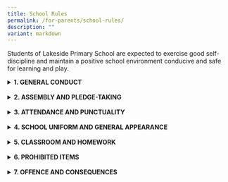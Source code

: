 ```yaml
---
title: School Rules
permalink: /for-parents/school-rules/
description: ""
variant: markdown
---
```

<span style="background-color: initial; font-size: 1em;">Students of Lakeside Primary School are expected to exercise good self-discipline and maintain a positive school environment conducive and safe for learning and play.</span>
	
<details><summary><b>1. GENERAL CONDUCT</b></summary>

<li>1.1 Lakeside Primary students live up to the School Values of</li>

<table style="width: 773px;">
<tbody class="" style="margin: 0px; outline: 0px; padding: 0px;">	
<tr>
<td><b>L</b>ove</td>
<td>: We show care and empathy by supporting others, building positive relationships, 
  and fostering an inclusive school community.</td>
</tr>
<tr>
<td><b>P</b>erseverance</td>
<td>: We adopt a growth mindset and approach challenges with resilience and positivity.</td>
</tr>	
<tr>
<td><b>R</b>epect</td>
<td>: We treat others with dignity, value different perspectives, and ensure everyone’s voice
  is heard.</td>
</tr>
<tr>
<td><b>I</b>ntegrity</td>
<td>: We uphold the truth, take responsibility for our actions, and show moral courage.</td>
</tr>
<tr>
<td><b>D</b>iligence</td>
<td>: We put in consistent effort and care to complete our tasks to the best of our abilities.</td>
</tr>
<tr>
<td><b>E</b>xcellence</td>
<td>: We set high standards and strive for continuous improvement to live out our motto “Be
  Our Best”.
</td>
</tr>
</tbody>
</table>


<li>1.2 All students are courteous and greet the Principal, Vice-Principals, staff and all visitors to the school with the ‘Lakeside Bow’.</li>
</details><br>
<details><summary><b>2. ASSEMBLY AND PLEDGE-TAKING</b></summary>

<li>2.1 Students who are Singapore citizens must sing the National Anthem and take the Pledge. Students will take the Pledge with the right fist placed over the heart.</li>
<li>2.2 All students should stand at attention during the singing of the National Anthem and the taking of the Pledge.</li>
</details><br>
<details><summary><b>3. ATTENDANCE AND PUNCTUALITY</b></summary>


<li>3.1 Students are expected to be regular in their attendance. Students who are absent must produce a Medical Certificate or a letter of explanation from parents on the day they return to school.
</li>
<li>3.2 On the day of a test or an examination, only Medical Certificates will be accepted to cover the student’s absence. Parents/Guardians are requested to reschedule their child’s/ward’s non-school-based assessments such as piano examinations should they clash with school assessments.
</li>
<li>3.3 Absence from school without any valid reason is a major school offence. Reasons for absence that are not valid include oversleeping and willful absence from school.
</li>
<li>3.4 Parents/Guardians who wish to take their child/ward overseas for holidays and/or to attend to personal matters are to do so during the school vacations.
</li>
<li>3.5 Parents/Guardians will be contacted by the school if their child is ill and has to be taken home or to the doctor. Parents/Guardians must be present to accompany and sign out their child in order for him/her to leave the school. Prior approval must be obtained at the General Office for leaving school before dismissal time.
</li>
<li>3.6 For safety reasons, students are not allowed to leave the school during lunch time unless parents’ letters of request are given to the form teachers. Students are strongly encouraged to eat in the school canteen.</li></details>
<br>
<details><summary><b>4. SCHOOL UNIFORM AND GENERAL APPEARANCE</b></summary>
	
<li>4.1 Students are to wear the prescribed school uniform. Any modification to the school uniform is not allowed.</li>
<li>4.2 Students are to observe closely the guidelines on school attire and personal appearance. Regular spot checks will be conducted to ensure compliance</li>
<li>4.3 School Attire</li>
<ul>
<li>Students are to wear clean attire, socks and shoes.</li>
<li>Name tags must be affixed on the school uniform and PE t-shirt above the school crest.</li>
<li>Students are to wear black socks and black shoes with no distinct logos, brand names and patterns. No accessories are to be used to fasten shoelaces.</li>
<li>On days with PE lessons or sports activities, P4 to P6 students should arrive in their half uniform (PE top with skirt/shorts). They must change into their PE attire before the lesson and back into their half uniform after the lesson.</li>
<li>Only P1 to P3 students are allowed to be in their PE attire throughout the day.</li>
</ul>
<li>4.4 Personal Appearance and Grooming</li>
<ul>
<li>Students must be neat in appearance.</li>
<li>Where needed, glasses with prescribed lens should be worn. Glass frames should not be fanciful or outlandish.</li>
<li>Students are to keep their nails short. Long or varnished nails are not allowed.
</li>
<li>For Boys</li>
<ul>
<li>Hair is combed neatly without the use of gel. Forehead is not covered by long fringes.</li>
<li>Hair must not cover the ears at the side.</li>
<li>Hair is sloped and does not touch the collar at the back.</li>
<li>No fanciful hairstyles such as dyed/coloured/highlighted/spiky hair.</li>
<li>Face is clean shaven with no facial hair</li>
</ul>
<li>For Girls</li>
<ul>
<li>Hair is kept neat and tidy, away from the face either by keeping it short or with the use of black or dark blue hair accessories.</li>
<li>Hair that is of shoulder length or longer is tied up. Long fringe is pinned or tied up.</li>
<li>Hair is of natural colour. Coloured, dyed or highlighted hair is not allowed.</li>
<li>Use only one pair of small and plain dark blue or black ear studs.</li>
</ul>
</ul>
</details><br>
<details><summary><b>5. CLASSROOM AND HOMEWORK</b></summary>

<li>5.1 Students are to wear the Out-of-Class Permission Pass when they are out of the classroom during lessons.</li>
<li>5.2 Students are to observe care and proper use of school property, which includes:</li>

<ul>
<li>keeping classrooms clean, tidy and litter-free.</li>
<li>switching off classroom lights, fans, visualisers, projectors and/or air-conditioners when they are not in use.</li>
<li>•	setting all air-conditioners at 25<sup>o</sup>C.</li>
</ul>
<li>5.3 Students are to ensure that quality assignments are submitted on time</li>
</details><br>
<details><summary><b>6. PROHIBITED ITEMS</b></summary>
	
<li>6.1 Students are not to bring any recreational items like toys, cards and electronic devices to school. Selling/buying/trading of items is also not allowed.</li>
<li>6.2 Students are not allowed to have in their possession any weapon. They are also not allowed to bring or to be found in possession of any dangerous or weapon-like items including penknives.</li>
</details><br>
<details><summary><b>7. OFFENCE AND CONSEQUENCES</b></summary>
<b><br></b>

<table style="border: 1px solid rgb(42, 42, 42); width: 817px; height: 438px;"><tbody><tr>
<td style="padding: 8px; text-align: center; vertical-align: middle; border: 1px solid rgb(42, 42, 42);width: 403px;">OFFENCES</td>
<td style="padding: 8px; text-align: center; vertical-align: middle; border: 1px solid rgb(42, 42, 42);width: 403px;">CONSEQUENCES</td></tr>
<tr>
<td style="width: 60px; padding: 8px; text-align: left; vertical-align: top; border: 1px solid rgb(42, 42, 42);">Examples:<br><ul>Littering<br>Late coming<br>Improper attire and grooming<br>Not doing assignments<br>Failing to bring classroom materials<br><b>Theft</b><br>Bullying<sup style="color:red;">1</sup><br>Cyberbullying<br>Fighting<br><b>Vandalism</b><br>Use of vulgarities<br>Cheating in tests/examinations<br>Open defiance/Disruptive behaviour<br>Truancy and leaving school grounds without permission</ul></td>
<td style="width: 60px; padding: 8px; text-align: left; vertical-align: top; border: 1px solid rgb(42, 42, 42);">Includes:<br><ul>Warning (Verbal/Written)<br>Parental involvement<br>Counselling<br>Loss of privileges which may include confiscation of mobile phones for purposes including investigations.<br>Compensation (for damage of public/personal property)<br>Corrective Work Order<br>Recess Detention<br><b>Suspension</b><br>Caning<br>Fair or Poor Conduct Grade<sup style="color:red;">2<br></sup>Referral to external agencies</ul></td></tr></tbody></table>

<br>
<b><i>These lists are non-exhaustive.</i></b>
<br>
<span style="color:red;"><sup>1 </sup></span>Bullying involves hurting or intimidating others repeatedly to deliberately cause harm, distress or humiliation. It can be physical, verbal or relational/social in nature.
<br>
<span style="color:red;"><sup>2 </sup></span> The conduct grade will affect the pupil’s eligibility for awards such as the Edusave Awards at the end of the year.
</details>